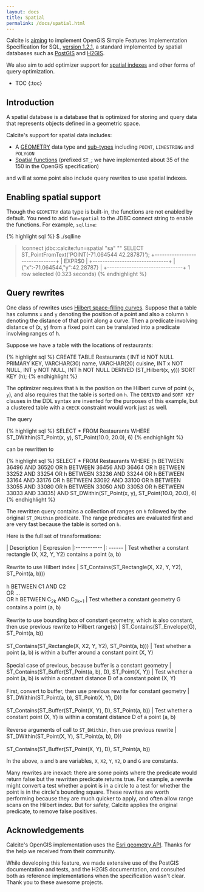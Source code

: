 ```yaml
---
layout: docs
title: Spatial
permalink: /docs/spatial.html
---
```

<!--
{% comment %}
Licensed to the Apache Software Foundation (ASF) under one or more
contributor license agreements.  See the NOTICE file distributed with
this work for additional information regarding copyright ownership.
The ASF licenses this file to you under the Apache License, Version 2.0
(the "License"); you may not use this file except in compliance with
the License.  You may obtain a copy of the License at

http://www.apache.org/licenses/LICENSE-2.0

Unless required by applicable law or agreed to in writing, software
distributed under the License is distributed on an "AS IS" BASIS,
WITHOUT WARRANTIES OR CONDITIONS OF ANY KIND, either express or implied.
See the License for the specific language governing permissions and
limitations under the License.
{% endcomment %}
-->

Calcite is [aiming](https://issues.apache.org/jira/browse/CALCITE-1968) to implement
OpenGIS Simple Features Implementation Specification for SQL,
[version 1.2.1](http://www.opengeospatial.org/standards/sfs),
a standard implemented by spatial databases such as
[PostGIS](https://postgis.net/)
and [H2GIS](http://www.h2gis.org/).

We also aim to add optimizer support for
[spatial indexes](https://issues.apache.org/jira/browse/CALCITE-1861)
and other forms of query optimization.

* TOC
{:toc}

## Introduction

A spatial database is a database that is optimized for storing and query data
that represents objects defined in a geometric space.

Calcite's support for spatial data includes:

* A [GEOMETRY](reference.html#data-types) data type and
  [sub-types](reference.html#spatial-types) including `POINT`, `LINESTRING`
  and `POLYGON`
* [Spatial functions](reference.html#spatial-functions) (prefixed `ST_`;
  we have implemented about 35 of the 150 in the OpenGIS specification)

and will at some point also include query rewrites to use spatial indexes.

## Enabling spatial support

Though the `GEOMETRY` data type is built-in, the functions are not enabled by
default. You need to add `fun=spatial` to the JDBC connect string to enable
the functions. For example, `sqlline`:

{% highlight sql %}
$ ./sqlline
> !connect jdbc:calcite:fun=spatial "sa" ""
SELECT ST_PointFromText('POINT(-71.064544 42.28787)');
+-------------------------------+
| EXPR$0                        |
+-------------------------------+
| {"x":-71.064544,"y":42.28787} |
+-------------------------------+
1 row selected (0.323 seconds)
{% endhighlight %}

## Query rewrites

One class of rewrites uses
[Hilbert space-filling curves](https://en.wikipedia.org/wiki/Hilbert_curve).
Suppose that a table
has columns `x` and `y` denoting the position of a point and also a column `h`
denoting the distance of that point along a curve. Then a predicate involving
distance of (x, y) from a fixed point can be translated into a predicate
involving ranges of h.

Suppose we have a table with the locations of restaurants:

{% highlight sql %}
CREATE TABLE Restaurants (
  INT id NOT NULL PRIMARY KEY,
  VARCHAR(30) name,
  VARCHAR(20) cuisine,
  INT x NOT NULL,
  INT y NOT NULL,
  INT h  NOT NULL DERIVED (ST_Hilbert(x, y)))
SORT KEY (h);
{% endhighlight %}

The optimizer requires that `h` is the position on the Hilbert curve of
point (`x`, `y`), and also requires that the table is sorted on `h`.
The `DERIVED` and `SORT KEY` clauses in the DDL syntax are invented for the
purposes of this example, but a clustered table with a `CHECK` constraint
would work just as well.

The query

{% highlight sql %}
SELECT *
FROM Restaurants
WHERE ST_DWithin(ST_Point(x, y), ST_Point(10.0, 20.0), 6)
{% endhighlight %}

can be rewritten to

{% highlight sql %}
SELECT *
FROM Restaurants
WHERE (h BETWEEN 36496 AND 36520
    OR h BETWEEN 36456 AND 36464
    OR h BETWEEN 33252 AND 33254
    OR h BETWEEN 33236 AND 33244
    OR h BETWEEN 33164 AND 33176
    OR h BETWEEN 33092 AND 33100
    OR h BETWEEN 33055 AND 33080
    OR h BETWEEN 33050 AND 33053
    OR h BETWEEN 33033 AND 33035)
AND ST_DWithin(ST_Point(x, y), ST_Point(10.0, 20.0), 6)
{% endhighlight %}

The rewritten query contains a collection of ranges on `h` followed by the
original `ST_DWithin` predicate. The range predicates are evaluated first and
are very fast because the table is sorted on `h`.

Here is the full set of transformations:

| Description | Expression
|:----------- |: ------
| Test whether a constant rectangle (X, X2, Y, Y2) contains a point (a, b)<br/><br/>Rewrite to use Hilbert index | ST_Contains(&#8203;ST_Rectangle(&#8203;X, X2, Y, Y2), ST_Point(a, b)))<br/><br/>h BETWEEN C1 AND C2<br/>OR ...<br/>OR h BETWEEN C<sub>2k</sub> AND C<sub>2k+1</sub>
| Test whether a constant geometry G contains a point (a, b)<br/><br/>Rewrite to use bounding box of constant geometry, which is also constant, then use previous rewrite to Hilbert range(s) | ST_Contains(&#8203;ST_Envelope(&#8203;G), ST_Point(a, b))<br/><br/>ST_Contains(&#8203;ST_Rectangle(&#8203;X, X2, Y, Y2), ST_Point(a, b)))
| Test whether a point (a, b) is within a buffer around a constant point (X, Y)<br/><br/>Special case of previous, because buffer is a constant geometry | ST_Contains(&#8203;ST_Buffer(ST_Point(a, b), D), ST_Point(X, Y))
| Test whether a point (a, b) is within a constant distance D of a constant point (X, Y)<br/><br/>First, convert to buffer, then use previous rewrite for constant geometry | ST_DWithin(&#8203;ST_Point(a, b), ST_Point(X, Y), D))<br/><br/>ST_Contains(&#8203;ST_Buffer(&#8203;ST_Point(&#8203;X, Y), D), ST_Point(a, b))
| Test whether a constant point (X, Y) is within a constant distance D of a point (a, b)<br/><br/>Reverse arguments of call to <code>ST_DWithin</code>, then use previous rewrite | ST_DWithin(&#8203;ST_Point(X, Y), ST_Point(a, b), D))<br/><br/>ST_Contains(&#8203;ST_Buffer(&#8203;ST_Point(&#8203;X, Y), D), ST_Point(a, b))

In the above, `a` and `b` are variables, `X`, `X2`, `Y`, `Y2`, `D` and `G` are
constants.

Many rewrites are inexact: there are some points where the predicate would
return false but the rewritten predicate returns true.
For example, a rewrite might convert a test whether a point is in a circle to a
test for whether the point is in the circle's bounding square.
These rewrites are worth performing because they are much quicker to apply,
and often allow range scans on the Hilbert index.
But for safety, Calcite applies the original predicate, to remove false positives.

## Acknowledgements

Calcite's OpenGIS implementation uses the
[Esri geometry API](https://github.com/Esri/geometry-api-java). Thanks for the
help we received from their community.

While developing this feature, we made extensive use of the
PostGIS documentation and tests,
and the H2GIS documentation, and consulted both as reference implementations
when the specification wasn't clear. Thank you to these awesome projects.
